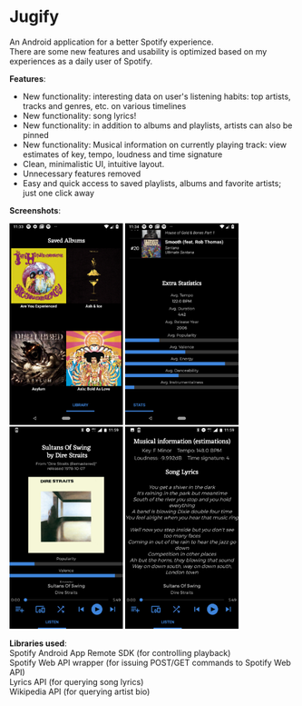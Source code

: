 # Jugify


An Android application for a better Spotify experience.  
There are some new features and usability is optimized based on my experiences as a daily user of Spotify.

**Features**:
- New functionality: interesting data on user's listening habits: top artists, tracks and genres, etc. on various timelines 
- New functionality: song lyrics!
- New functionality: in addition to albums and playlists, artists can also be pinned
- New functionality: Musical information on currently playing track: view estimates of key, tempo, loudness and time signature
- Clean, minimalistic UI, intuitive layout.  
- Unnecessary features removed
- Easy and quick access to saved playlists, albums and favorite artists; just one click away


**Screenshots**:

<img src="/screenshots/Screenshot_1550957622.png" alt="drawing" width="200"/>
<img src="/screenshots/Screenshot_1550957660.png" alt="drawing" width="200"/>
<img src="/screenshots/Screenshot_20190224-115920.png " alt="drawing" width="200"/>
<img src="/screenshots/Screenshot_20190224-115929.png" alt="drawing" width="200"/>




**Libraries used**:    
Spotify Android App Remote SDK (for controlling playback)  
Spotify Web API wrapper (for issuing POST/GET commands to Spotify Web API)  
Lyrics API (for querying song lyrics)  
Wikipedia API (for querying artist bio)

